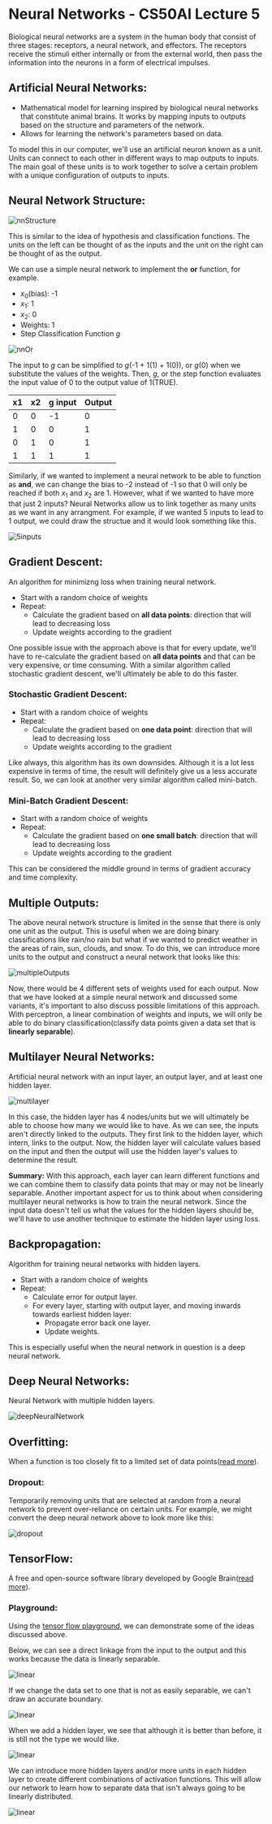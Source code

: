 # Neural Networks - CS50AI Lecture 5

Biological neural networks are a system in the human body that consist of three stages: receptors, a neural network, and effectors. The receptors receive the stimuli either internally or from the external world, then pass the information into the neurons in a form of electrical impulses.

## Artificial Neural Networks:

- Mathematical model for learning inspired by biological neural networks that constitute animal brains. It works by mapping inputs to outputs based on the structure and parameters of the network.
- Allows for learning the network's parameters based on data.

To model this in our computer, we'll use an artificial neuron known as a unit. Units can connect to each other in different ways to map outputs to inputs. The main goal of these units is to work together to solve a certain problem with a unique configuration of outputs to inputs.

## Neural Network Structure:

![nnStructure](images/5_NeuralNetworks/nnStructureLabeled.png)

This is similar to the idea of hypothesis and classification functions. The units on the left can be thought of as the inputs and the unit on the right can be thought of as the output.

We can use a simple neural network to implement the **or** function, for example.  
- _x_<sub>0</sub>(bias): -1
- _x_<sub>1</sub>: 1 
- _x_<sub>2</sub>: 0
- Weights: 1
- Step Classification Function _g_

![nnOr](images/5_NeuralNetworks/nn-Or.png)

The input to _g_ can be simplified to _g_(-1 + 1(1) + 1(0)), or _g_(0) when we substitute the values of the weights. Then, _g_, or the step function evaluates the input value of 0 to the output value of 1(TRUE).

|x1|x2|g input|Output|
|--|--|-------|------|
|0 |0 |-1     |0     |
|1 |0 |0      |1     |
|0 |1 |0      |1     |
|1 |1 |1      |1     |

Similarly, if we wanted to implement a neural network to be able to function as **and**, we can change the bias to -2 instead of -1 so that 0 will only be reached if both _x_<sub>1</sub> and _x_<sub>2</sub> are 1. However, what if we wanted to have more that just 2 inputs? Neural Networks allow us to link together as many units as we want in any arrangment. For example, if we wanted 5 inputs to lead to 1 output, we could draw the structue and it would look something like this.

![5inputs](images/5_NeuralNetworks/5inputs.png)

## Gradient Descent:

An algorithm for minimizng loss when training neural network.

- Start with a random choice of weights
- Repeat:
  - Calculate the gradient based on **all data points**: direction that will lead to decreasing loss
  - Update weights according to the gradient

One possible issue with the approach above is that for every update, we'll have to re-calculate the gradient based on **all data points** and that can be very expensive, or time consuming. With a similar algorithm called stochastic gradient descent, we'll ultimately be able to do this faster.

### Stochastic Gradient Descent:

- Start with a random choice of weights
- Repeat:
  - Calculate the gradient based on **one data point**: direction that will lead to decreasing loss
  - Update weights according to the gradient

Like always, this algorithm has its own downsides. Although it is a lot less expensive in terms of time, the result will definitely give us a less accurate result. So, we can look at another very similar algorithm called mini-batch.

### Mini-Batch Gradient Descent:

- Start with a random choice of weights
- Repeat:
  - Calculate the gradient based on **one small batch**: direction that will lead to decreasing loss
  - Update weights according to the gradient

This can be considered the middle ground in terms of gradient accuracy and time complexity.

## Multiple Outputs:

The above neural network structure is limited in the sense that there is only one unit as the output. This is useful when we are doing binary classifications like rain/no rain but what if we wanted to predict weather in the areas of rain, sun, clouds, and snow. To do this, we can introduce more units to the output and construct a neural network that looks like this:

![multipleOutputs](images/5_NeuralNetworks/multipleOutputs.png)

Now, there would be 4 different sets of weights used for each output. Now that we have looked at a simple neural network and discussed some variants, it's important to also discuss possible limitations of this approach. With perceptron, a linear combination of weights and inputs, we will only be able to do binary classification(classify data points given a data set that is **linearly separable**).

## Multilayer Neural Networks:

Artificial neural network with an input layer, an output layer, and at least one hidden layer.

![multilayer](images/5_NeuralNetworks/multilayerNN.png)

In this case, the hidden layer has 4 nodes/units but we will ultimately be able to choose how many we would like to have. As we can see, the inputs aren't directly linked to the outputs. They first link to the hidden layer, which intern, links to the output. Now, the hidden layer will calculate values based on the input and then the output will use the hidden layer's values to determine the result.

**Summary:** With this approach, each layer can learn different functions and we can combine them to classify data points that may or may not be linearly separable. Another important aspect for us to think about when considering multilayer neural networks is how to train the neural network. Since the input data doesn't tell us what the values for the hidden layers should be, we'll have to use another technique to estimate the hidden layer using loss.

## Backpropagation:

Algorithm for training neural networks with hidden layers.

- Start with a random choice of weights
- Repeat:
  - Calculate error for output layer.
  - For every layer, starting with output layer, and moving inwards towards earliest hidden layer:
    - Propagate error back one layer.
    - Update weights.

This is especially useful when the neural network in question is a deep neural network.

## Deep Neural Networks:

Neural Network with multiple hidden layers.

![deepNeuralNetwork](images/5_NeuralNetworks/deepNN.png)

## Overfitting:

When a function is too closely fit to a limited set of data points([read more](https://github.com/itsmehere/CS50AI/blob/master/LectureNotes/Week4_Learning.md)).

### Dropout:

Temporarily removing units that are selected at random from a neural network to prevent over-reliance on certain units. For example, we might convert the deep neural network above to look more like this:

![dropout](images/5_NeuralNetworks/dropout.png)

## TensorFlow:

A free and open-source software library developed by Google Brain([read more](https://www.tensorflow.org/)). 

### Playground:

Using the [tensor flow playground](playground.tensorflow.org), we can demonstrate some of the ideas discussed above.

Below, we can see a direct linkage from the input to the output and this works because the data is linearly separable.

![linear](images/5_NeuralNetworks/TensorFlowImgs/linear.png)

If we change the data set to one that is not as easily separable, we can't draw an accurate boundary.

![linear](images/5_NeuralNetworks/TensorFlowImgs/failedLinear.png)

When we add a hidden layer, we see that although it is better than before, it is still not the type we would like.

![linear](images/5_NeuralNetworks/TensorFlowImgs/failedHidden.png)

We can introduce more hidden layers and/or more units in each hidden layer to create different combinations of activation functions. This will allow our network to learn how to separate data that isn't always going to be linearly distributed.

![linear](images/5_NeuralNetworks/TensorFlowImgs/nonLinear.png)